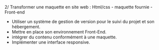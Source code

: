 2/ Transformer une maquette en site web :
Html/css - maquette fournie - Front-end
- Utiliser un système de gestion de version pour le suivi du projet et son hébergement.
- Mettre en place son environnement Front-End.
- intégrer du contenu conformément à une maquette.
- Implémenter une interface responsive.

